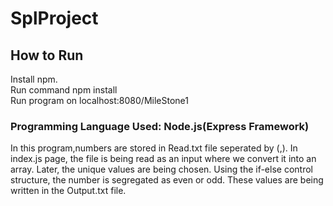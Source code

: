 # SplProject

## How to Run
Install npm.<br>
Run command npm install  <br>
Run program on  localhost:8080/MileStone1 <br>
### Programming Language Used: Node.js(Express Framework)

In this program,numbers are stored in Read.txt file seperated by (,). In index.js page, the file is being read as an input where we convert it into an array. Later, the unique values are being chosen. Using the if-else control structure, the number is segregated as even or odd. These values are being written in the Output.txt file.
